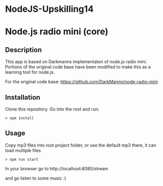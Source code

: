 # NodeJS-Upskilling14

# Node.js radio mini (core)

## Description

This app is based on Darkmanns implementaton of node.js radio mini. Portions of the original code base have been modified to make this as a learning tool for node.js.

For the original code base:
https://github.com/DarkMannn/node-radio-mini

## Installation

Clone this repository. Go into the root and run:

```
> npm install
```

## Usage

Copy mp3 files into root project folder, or use the default mp3 there, it can load multiple files

```
> npm run start
```

In your browser go to 
http://localhost:8080/stream 

and go listen to some music :)